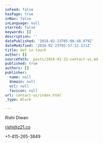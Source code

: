 ```yaml
---
inFeed: false
hasPage: true
inNav: false
inLanguage: null
starred: false
keywords: []
description: ''
datePublished: '2016-02-23T05:06:48.879Z'
dateModified: '2016-02-23T02:57:12.221Z'
title: Get in touch
author: []
sourcePath: _posts/2016-02-22-contact-us.md
published: true
authors: []
publisher:
  name: null
  domain: null
  url: null
  favicon: null
url: contact-us/index.html
_type: Blurb

---
```

Rishi Diwan

rishi@z21.co

+1-415-265-3849